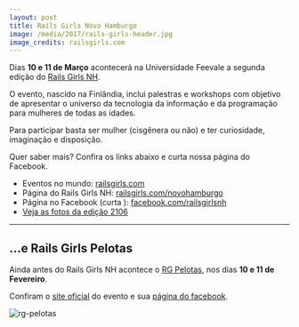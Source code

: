 ```yaml
---
layout: post
title: Rails Girls Novo Hamburgo
image: /media/2017/rails-girls-header.jpg
image_credits: railsgirls.com
---
```


Dias **10 e 11 de Março** acontecerá na Universidade Feevale a segunda edição do [Rails Girls NH][rgnh].

O evento, nascido na Finlândia, inclui palestras e workshops com objetivo de apresentar o universo da tecnologia da informação e da programação para mulheres de todas as idades.

Para participar basta ser mulher (cisgênera ou não) e ter curiosidade, imaginação e disposição.

Quer saber mais? Confira os links abaixo e curta nossa página do Facebook.

- Eventos no mundo: [railsgirls.com](http://railsgirls.com/)
- Página do Rails Girls NH: [railsgirls.com/novohamburgo][rgnh]
- Página no Facebook (curta <i class="fa fa-thumbs-up"></i>): [facebook.com/railsgirlsnh][rgfb]
- [<i class="fa fa-photo"></i> Veja as fotos da edição 2106](http://bit.ly/RailsGirlsNH)

[rgnh]: http://www.railsgirls.com/novohamburgo
[rgfb]: https://www.facebook.com/railsgirlsnh

---

## ...e Rails Girls Pelotas

Ainda antes do Rails Girls NH acontece o [RG Pelotas][rgpe], nos dias **10 e 11 de Fevereiro**.

Confiram o [site oficial][rgpe] do evento e sua [página do facebook](https://www.facebook.com/railsgirlspelotas/).

![rg-pelotas](http://www.railsgirls.com/images/pelotas/rails-girls-pelotas.jpg)

[rgpe]: http://www.railsgirls.com/pelotas.html
